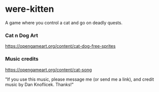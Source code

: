 # were-kitten
A game where you control a cat and go on deadly quests.

### Cat n Dog Art
https://opengameart.org/content/cat-dog-free-sprites

### Music credits
https://opengameart.org/content/cat-song

"If you use this music, please message me (or send me a link), and credit music by Dan Knoflicek. Thanks!"